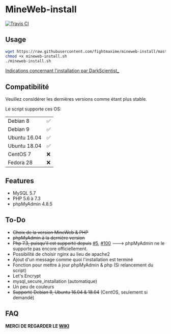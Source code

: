 # MineWeb-install
[![Travis CI](https://travis-ci.com/fightmaxime/mineweb-install.svg?branch=master)](https://travis-ci.com/fightmaxime/mineweb-install)
## Usage
```sh
wget https://raw.githubusercontent.com/fightmaxime/mineweb-install/master/mineweb-install.sh
chmod +x mineweb-install.sh
./mineweb-install.sh
```
[Indications concernant l'installation par 󠂪󠂪DarkScientist_](https://github.com/fightmaxime/mineweb-install/wiki/Tutoriel-par-%F3%A0%82%AA%F3%A0%82%AADarkScientist_)

## Compatibilité
Veuillez considérer les dernières versions comme étant plus stable.

Le script supporte ces OS:

|        |   |
|--------|---|
| Debian 8 | ✅  |
| Debian 9 | ✅ |
| Ubuntu 16.04 | ✅  |
| Ubuntu 18.04 | ✅  |
| CentOS 7 | ❌  |
| Fedora 28 | ❌  |
## Features
* MySQL 5.7
* PHP 5.6 à 7.3
* phpMyAdmin 4.8.5
## To-Do
* ~~Choix de la version MineWeb & PHP~~
* ~~phpMyAdmin à la dernière version~~
* ~~Php 7.3, puisqu'il est supporté depuis~~ [#5](https://github.com/MineWeb/MineWebCMS/pull/5/),  [#100](https://github.com/MineWeb/MineWebCMS/pull/100/) ---> phpMyAdmin ne le supporte pas encore officiellement.
* Possibilité de choisir nginx au lieu de apache2
* Ajout d'un message comme quoi l'installation est terminé
* Fonction pour mettre à jour phpMyAdmin & php (Si relancement du script)
* Let's Encrypt
* mysql_secure_installation (automatique)
* Un peu de couleurs
* ~~Supporté Debian 8, Ubuntu 16.04 & 18.04~~ (CentOS, seulement si demandé)
## FAQ
**MERCI DE REGARDER LE [WIKI](https://github.com/fightmaxime/mineweb-install/wiki/FAQ)**
